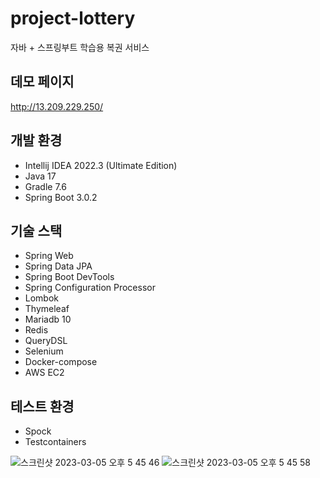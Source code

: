 # project-lottery

자바 + 스프링부트 학습용 복권 서비스

## 데모 페이지

http://13.209.229.250/

## 개발 환경

* Intellij IDEA 2022.3 (Ultimate Edition)
* Java 17
* Gradle 7.6
* Spring Boot 3.0.2

## 기술 스택

* Spring Web
* Spring Data JPA
* Spring Boot DevTools
* Spring Configuration Processor
* Lombok
* Thymeleaf
* Mariadb 10
* Redis
* QueryDSL
* Selenium
* Docker-compose
* AWS EC2

## 테스트 환경

* Spock
* Testcontainers

![스크린샷 2023-03-05 오후 5 45 46](https://user-images.githubusercontent.com/103515256/222950804-2a263126-491d-4a98-9d2c-5bda737b625c.png)
![스크린샷 2023-03-05 오후 5 45 58](https://user-images.githubusercontent.com/103515256/222950809-3abc1d6a-0bd0-4e1e-a8e9-71c8fcb78021.png)
